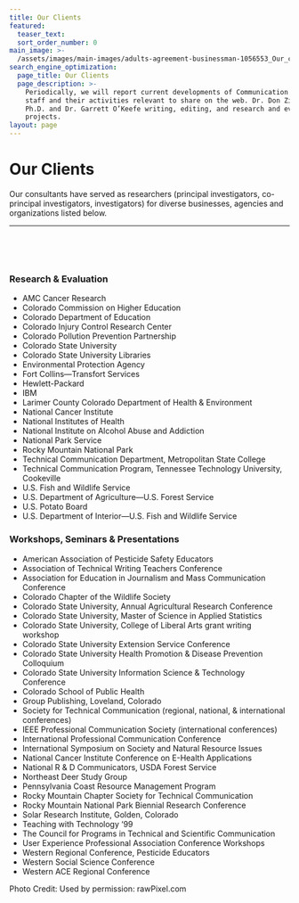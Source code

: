 ```yaml
---
title: Our Clients
featured:
  teaser_text:
  sort_order_number: 0
main_image: >-
  /assets/images/main-images/adults-agreement-businessman-1056553_Our_clients.jpg
search_engine_optimization:
  page_title: Our Clients
  page_description: >-
    Periodically, we will report current developments of Communication Science
    staff and their activities relevant to share on the web. Dr. Don Zimmerman,
    Ph.D. and Dr. Garrett O’Keefe writing, editing, and research and evaluation
    projects.
layout: page
---
```


# Our Clients

Our consultants have served as researchers (principal investigators, co-principal investigators, investigators) for diverse businesses, agencies and organizations listed below.

---

&nbsp;

&nbsp;

### Research & Evaluation

* AMC Cancer Research&nbsp;
* Colorado Commission on Higher Education
* Colorado Department of Education&nbsp;
* Colorado Injury Control Research Center
* Colorado Pollution Prevention Partnership
* Colorado State University&nbsp;
* Colorado State University Libraries
* Environmental Protection Agency&nbsp;
* Fort Collins—Transfort Services&nbsp;
* Hewlett-Packard&nbsp;
* IBM&nbsp;
* Larimer County Colorado Department of Health & Environment&nbsp;
* National Cancer Institute
* National Institutes of Health&nbsp;
* National Institute on Alcohol Abuse and Addiction&nbsp;
* National Park Service&nbsp;
* Rocky Mountain National Park&nbsp;
* Technical Communication Department, Metropolitan State College
* Technical Communication Program, Tennessee Technology University, Cookeville
* U.S. Fish and Wildlife Service
* U.S. Department of Agriculture—U.S. Forest Service&nbsp;
* U.S. Potato Board&nbsp;
* U.S. Department of Interior—U.S. Fish and Wildlife Service

### Workshops, Seminars & Presentations

* American Association of Pesticide Safety Educators
* Association of Technical Writing Teachers Conference
* Association for Education in Journalism and Mass Communication Conference&nbsp;
* Colorado Chapter of the Wildlife Society
* Colorado State University, Annual Agricultural Research Conference
* Colorado State University, Master of Science in Applied Statistics
* Colorado State University, College of Liberal Arts grant writing workshop
* Colorado State University Extension Service Conference
* Colorado State University Health Promotion & Disease Prevention Colloquium&nbsp;
* Colorado State University Information Science & Technology Conference
* Colorado School of Public Health
* Group Publishing, Loveland, Colorado
* Society for Technical Communication (regional, national, & international conferences)
* IEEE Professional Communication Society (international conferences)
* International Professional Communication Conference
* International Symposium on Society and Natural Resource Issues
* National Cancer Institute Conference on E-Health Applications
* National R & D Communicators, USDA Forest Service
* Northeast Deer Study Group
* Pennsylvania Coast Resource Management Program
* Rocky Mountain Chapter Society for Technical Communication
* Rocky Mountain National Park Biennial Research Conference
* Solar Research Institute, Golden, Colorado
* Teaching with Technology ‘99
* The Council for Programs in Technical and Scientific Communication
* User Experience Professional Association Conference Workshops
* Western Regional Conference, Pesticide Educators&nbsp;
* Western Social Science Conference
* Western ACE Regional Conference

Photo Credit: Used by permission: rawPixel.com